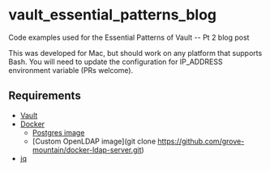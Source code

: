 # vault_essential_patterns_blog
Code examples used for the Essential Patterns of Vault -- Pt 2 blog post

This was developed for Mac, but should work on any platform that supports Bash.  You will need to update the configuration for IP_ADDRESS environment variable (PRs welcome).   

## Requirements
- [Vault](https://www.vaultproject.io/downloads.html)
- [Docker](https://hub.docker.com/search/?type=edition&offering=community)
  - [Postgres image](https://hub.docker.com/_/postgres)
  - [Custom OpenLDAP image](git clone https://github.com/grove-mountain/docker-ldap-server.git)
- [jq](https://stedolan.github.io/jq/)



